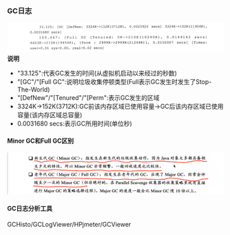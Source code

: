 ### GC日志

![](/assets/201708022158.png)  
**说明**

* "33.125":代表GC发生的时间\(从虚拟机启动以来经过的秒数\)
* "\[GC"/"\[Full GC":说明垃圾收集停顿类型\(Full表示GC发生时发生了Stop-The-World\)
* "\[DefNew"/"\[Tenured"/"\[Perm":表示GC发生的区域
* 3324K-&gt;152K\(3712K\):GC前该内存区域已使用容量-&gt;GC后该内存区域已使用容量\(该内存区域总容量\)
* 0.0031680 secs:表示GC所用时间\(单位秒\)

#### Minor GC和Full GC区别

![](/assets/201708022217.png)


#### GC日志分析工具 ####
GCHisto/GCLogViewer/HPjmeter/GCViewer